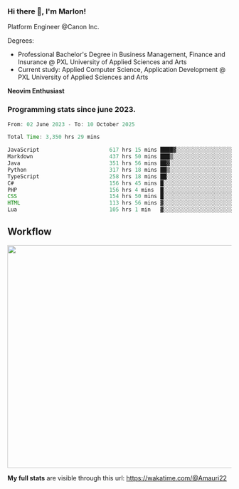 
### Hi there 👋, I'm Marlon!

Platform Engineer @Canon Inc.

Degrees: 
- Professional Bachelor's Degree in Business Management, Finance and Insurance @ PXL University of Applied Sciences and Arts
- Current study: Applied Computer Science, Application Development @ PXL University of Applied Sciences and Arts

**Neovim Enthusiast**

### Programming stats since june 2023.
<!--START_SECTION:waka-->

```java
From: 02 June 2023 - To: 10 October 2025

Total Time: 3,350 hrs 29 mins

JavaScript                      617 hrs 15 mins ████▓░░░░░░░░░░░░░░░░░░░░   18.03 %
Markdown                        437 hrs 50 mins ███▒░░░░░░░░░░░░░░░░░░░░░   12.79 %
Java                            351 hrs 56 mins ██▓░░░░░░░░░░░░░░░░░░░░░░   10.28 %
Python                          317 hrs 18 mins ██▒░░░░░░░░░░░░░░░░░░░░░░   09.27 %
TypeScript                      258 hrs 18 mins ██░░░░░░░░░░░░░░░░░░░░░░░   07.55 %
C#                              156 hrs 45 mins █░░░░░░░░░░░░░░░░░░░░░░░░   04.58 %
PHP                             156 hrs 4 mins  █░░░░░░░░░░░░░░░░░░░░░░░░   04.56 %
CSS                             154 hrs 50 mins █░░░░░░░░░░░░░░░░░░░░░░░░   04.52 %
HTML                            113 hrs 56 mins ▓░░░░░░░░░░░░░░░░░░░░░░░░   03.33 %
Lua                             105 hrs 1 min   ▓░░░░░░░░░░░░░░░░░░░░░░░░   03.07 %
```

<!--END_SECTION:waka-->

## Workflow
<a href="https://wakatime.com"><img width="750" height="500" src="https://wakatime.com/share/@Amauri22/c9755ad7-b574-44e4-a9ee-ddb3582724ea.png" /></a>

**My full stats** are visible through this url: https://wakatime.com/@Amauri22
